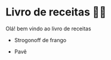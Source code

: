 # Livro de receitas  :man_cook:

Olá! bem vindo ao livro de receitas 

- Strogonoff de frango 

- Pavê
